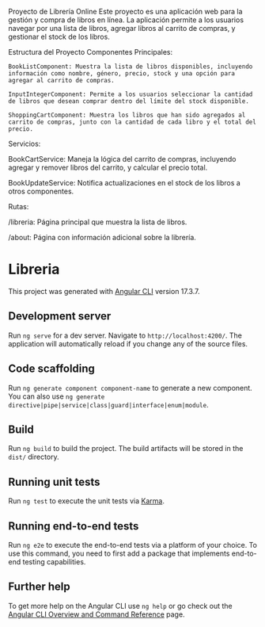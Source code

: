 Proyecto de Librería Online
  Este proyecto es una aplicación web para la gestión y compra de libros en línea. La aplicación permite a los usuarios navegar por una lista de libros, agregar libros al carrito de compras, y gestionar el stock de los libros.

Estructura del Proyecto
  Componentes Principales:

    BookListComponent: Muestra la lista de libros disponibles, incluyendo información como nombre, género, precio, stock y una opción para agregar al carrito de compras.
    
    InputIntegerComponent: Permite a los usuarios seleccionar la cantidad de libros que desean comprar dentro del límite del stock disponible.

    ShoppingCartComponent: Muestra los libros que han sido agregados al carrito de compras, junto con la cantidad de cada libro y el total del precio.

Servicios:

  BookCartService: Maneja la lógica del carrito de compras, incluyendo agregar y remover libros del carrito, y calcular el precio total.

  BookUpdateService: Notifica actualizaciones en el stock de los libros a otros componentes.

Rutas:

  /libreria: Página principal que muestra la lista de libros.

  /about: Página con información adicional sobre la librería.






# Libreria

This project was generated with [Angular CLI](https://github.com/angular/angular-cli) version 17.3.7.

## Development server

Run `ng serve` for a dev server. Navigate to `http://localhost:4200/`. The application will automatically reload if you change any of the source files.

## Code scaffolding

Run `ng generate component component-name` to generate a new component. You can also use `ng generate directive|pipe|service|class|guard|interface|enum|module`.

## Build

Run `ng build` to build the project. The build artifacts will be stored in the `dist/` directory.

## Running unit tests

Run `ng test` to execute the unit tests via [Karma](https://karma-runner.github.io).

## Running end-to-end tests

Run `ng e2e` to execute the end-to-end tests via a platform of your choice. To use this command, you need to first add a package that implements end-to-end testing capabilities.

## Further help

To get more help on the Angular CLI use `ng help` or go check out the [Angular CLI Overview and Command Reference](https://angular.io/cli) page.
